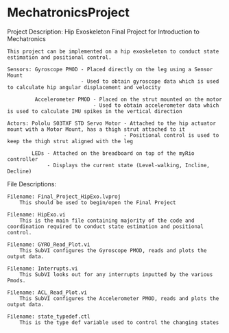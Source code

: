# MechatronicsProject
Project Description: Hip Exoskeleton Final Project for Introduction to Mechatronics

    This project can be implemented on a hip exoskeleton to conduct state estimation and positional control.
    
    Sensors: Gyroscope PMOD - Placed directly on the leg using a Sensor Mount
                            - Used to obtain gyroscope data which is used to calculate hip angular displacement and velocity
                            
             Accelerometer PMOD - Placed on the strut mounted on the motor
                                - Used to obtain accelerometer data which is used to calculate IMU spikes in the vertical direction
                                
    Actors: Pololu S03TXF STD Servo Motor - Attached to the hip actuator mount with a Motor Mount, has a thigh strut attached to it
                                          - Positional control is used to keep the thigh strut aligned with the leg
                                          
            LEDs - Attached on the breadboard on top of the myRio controller
                 - Displays the current state (Level-walking, Incline, Decline)

File Descriptions:

    Filename: Final_Project_HipExo.lvproj
        This should be used to begin/open the Final Project

    Filename: HipExo.vi
        This is the main file containing majority of the code and coordination required to conduct state estimation and positional control.

    Filename: GYRO_Read_Plot.vi
        This SubVI configures the Gyroscope PMOD, reads and plots the output data.

    Filename: Interrupts.vi
        This SubVI looks out for any interrupts inputted by the various Pmods.

    Filename: ACL_Read_Plot.vi
        This SubVI configures the Accelerometer PMOD, reads and plots the output data.

    Filename: state_typedef.ctl
        This is the type def variable used to control the changing states
